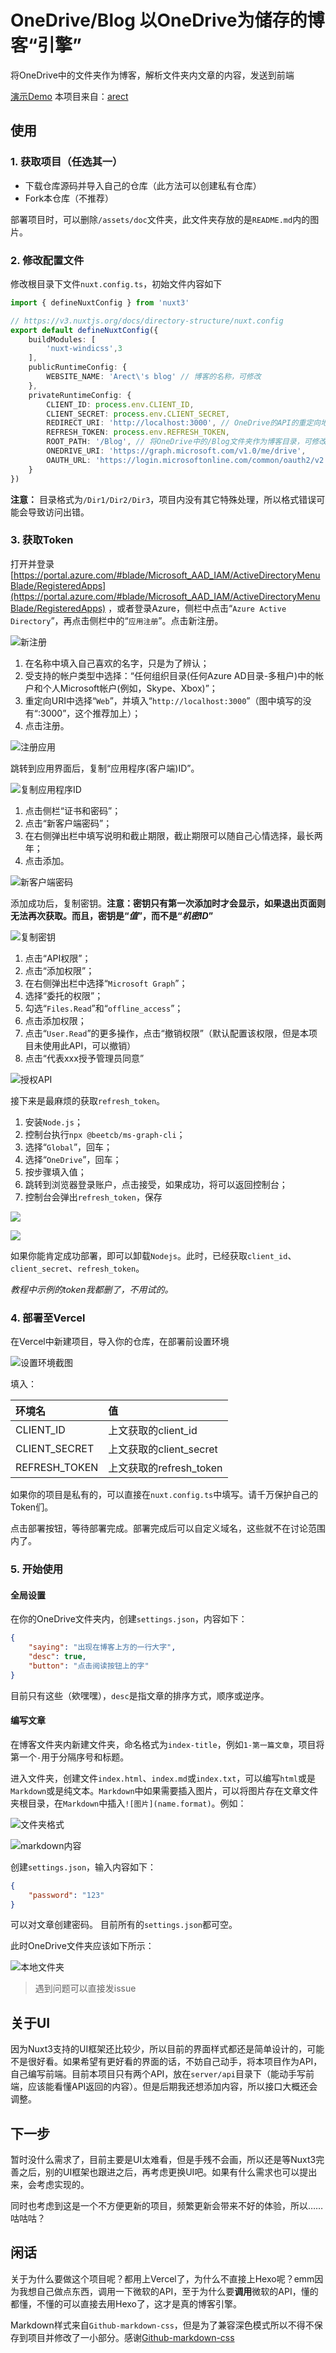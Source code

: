 # OneDrive/Blog 以OneDrive为储存的博客“引擎”

将OneDrive中的文件夹作为博客，解析文件夹内文章的内容，发送到前端

[演示Demo](https://onedrive-blog.vercel.app/) 本项目来自：[arect](https://github.com/arect/onedrive_blog)

## 使用

### 1. 获取项目（任选其一）

* 下载仓库源码并导入自己的仓库（此方法可以创建私有仓库）
* Fork本仓库（不推荐）

部署项目时，可以删除`/assets/doc`文件夹，此文件夹存放的是`README.md`内的图片。

### 2. 修改配置文件

修改根目录下文件`nuxt.config.ts`，初始文件内容如下

```ts
import { defineNuxtConfig } from 'nuxt3'

// https://v3.nuxtjs.org/docs/directory-structure/nuxt.config
export default defineNuxtConfig({
    buildModules: [
        'nuxt-windicss',3
    ],
    publicRuntimeConfig: {
        WEBSITE_NAME: 'Arect\'s blog' // 博客的名称，可修改
    },
    privateRuntimeConfig: {
        CLIENT_ID: process.env.CLIENT_ID,
        CLIENT_SECRET: process.env.CLIENT_SECRET,
        REDIRECT_URI: 'http://localhost:3000', // OneDrive的API的重定向地址，根据自己的情况设置
        REFRESH_TOKEN: process.env.REFRESH_TOKEN,
        ROOT_PATH: '/Blog', // 将OneDrive中的/Blog文件夹作为博客目录，可修改
        ONEDRIVE_URI: 'https://graph.microsoft.com/v1.0/me/drive',
        OAUTH_URL: 'https://login.microsoftonline.com/common/oauth2/v2.0/token'
    }
})
```

**注意：** 目录格式为`/Dir1/Dir2/Dir3`，项目内没有其它特殊处理，所以格式错误可能会导致访问出错。

### 3. 获取Token

打开并登录[https://portal.azure.com/#blade/Microsoft_AAD_IAM/ActiveDirectoryMenuBlade/RegisteredApps](https://portal.azure.com/#blade/Microsoft_AAD_IAM/ActiveDirectoryMenuBlade/RegisteredApps) ，或者登录Azure，侧栏中点击“`Azure Active Directory`”，再点击侧栏中的“`应用注册`”。点击新注册。

![新注册](./assets/doc/new.png)

1. 在名称中填入自己喜欢的名字，只是为了辨认；
2. 受支持的帐户类型中选择：“任何组织目录(任何Azure AD目录-多租户)中的帐户和个人Microsoft帐户(例如，Skype、Xbox)”；
3. 重定向URI中选择“`Web`”，并填入“`http://localhost:3000`”（图中填写的没有“:3000”，这个推荐加上）；
4. 点击注册。

![注册应用](./assets/doc/register.png)

跳转到应用界面后，复制“应用程序(客户端)ID”。

![复制应用程序ID](./assets/doc/clientid.png)

1. 点击侧栏“证书和密码”；
2. 点击“新客户端密码”；
3. 在右侧弹出栏中填写说明和截止期限，截止期限可以随自己心情选择，最长两年；
4. 点击添加。

![新客户端密码](./assets/doc/addsecret.png)

添加成功后，复制密钥。**注意：密钥只有第一次添加时才会显示，如果退出页面则无法再次获取。而且，密钥是“*值*”，而不是“*机密ID*”**

![复制密钥](./assets/doc/secret.png)

1. 点击“API权限”；
2. 点击“添加权限”；
3. 在右侧弹出栏中选择“`Microsoft Graph`”；
4. 选择“委托的权限”；
5. 勾选“`Files.Read`”和“`offline_access`”；
6. 点击添加权限；
7. 点击“`User.Read`”的更多操作，点击“撤销权限”（默认配置该权限，但是本项目未使用此API，可以撤销）
8. 点击“代表xxx授予管理员同意”

![授权API](./assets/doc/selectapi.png)

接下来是最麻烦的获取`refresh_token`。

1. 安装`Node.js`；
2. 控制台执行`npx @beetcb/ms-graph-cli`；
3. 选择“`Global`”，回车；
4. 选择“`OneDrive`”，回车；
5. 按步骤填入值；
6. 跳转到浏览器登录账户，点击接受，如果成功，将可以返回控制台；
7. 控制台会弹出`refresh_token`，保存

![](./assets/doc/npm.png)

![](./assets/doc/refreshtoken.png)

如果你能肯定成功部署，即可以卸载`Nodejs`。此时，已经获取`client_id`、`client_secret`、`refresh_token`。

*教程中示例的token我都删了，不用试的。*

### 4. 部署至Vercel

在Vercel中新建项目，导入你的仓库，在部署前设置环境

![设置环境截图](./assets/doc/vercel_env.png)

填入：

| 环境名 | 值                  |
|:----|:-------------------|
| CLIENT_ID | 上文获取的client_id     |
| CLIENT_SECRET | 上文获取的client_secret |
| REFRESH_TOKEN | 上文获取的refresh_token |

如果你的项目是私有的，可以直接在`nuxt.config.ts`中填写。请千万保护自己的Token们。

点击部署按钮，等待部署完成。部署完成后可以自定义域名，这些就不在讨论范围内了。

### 5. 开始使用

#### 全局设置

在你的OneDrive文件夹内，创建`settings.json`，内容如下：

```json
{
    "saying": "出现在博客上方的一行大字",
    "desc": true,
    "button": "点击阅读按钮上的字"
}
```

目前只有这些（欸嘿嘿），`desc`是指文章的排序方式，顺序或逆序。

#### 编写文章

在博客文件夹内新建文件夹，命名格式为`index-title`，例如`1-第一篇文章`，项目将第一个`-`用于分隔序号和标题。

进入文件夹，创建文件`index.html`、`index.md`或`index.txt`，可以编写`html`或是`Markdown`或是纯文本。`Markdown`中如果需要插入图片，可以将图片存在文章文件夹根目录，在`Markdown`中插入`![图片](name.format)`。例如：

![文件夹格式](./assets/doc/markdown_picture1.png)

![markdown内容](./assets/doc/markdown_picture2.png)

创建`settings.json`，输入内容如下：
```json
{
    "password": "123"
}
```

可以对文章创建密码。 目前所有的`settings.json`都可空。

此时OneDrive文件夹应该如下所示：

![本地文件夹](./assets/doc/local_onedrive.png)

> 遇到问题可以直接发issue

## 关于UI

因为Nuxt3支持的UI框架还比较少，所以目前的界面样式都还是简单设计的，可能不是很好看。如果希望有更好看的界面的话，不妨自己动手，将本项目作为API，自己编写前端。目前本项目只有两个API，放在`server/api`目录下（能动手写前端，应该能看懂API返回的内容）。但是后期我还想添加内容，所以接口大概还会调整。

## 下一步

暂时没什么需求了，目前主要是UI太难看，但是手残不会画，所以还是等Nuxt3完善之后，别的UI框架也跟进之后，再考虑更换UI吧。如果有什么需求也可以提出来，会考虑实现的。

同时也考虑到这是一个不方便更新的项目，频繁更新会带来不好的体验，所以……咕咕咕？

## 闲话

关于为什么要做这个项目呢？都用上Vercel了，为什么不直接上Hexo呢？emm因为我想自己做点东西，调用一下微软的API，至于为什么要**调用**微软的API，懂的都懂，不懂的可以直接去用Hexo了，这才是真的博客引擎。

Markdown样式来自`Github-markdown-css`，但是为了兼容深色模式所以不得不保存到项目并修改了一小部分。感谢[Github-markdown-css](https://github.com/sindresorhus/github-markdown-css)
